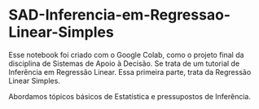 # SAD-Inferencia-em-Regressao-Linear-Simples

Esse notebook foi criado com o Google Colab, como o projeto final da disciplina de Sistemas de Apoio à Decisão.
Se trata de um tutorial de Inferência em Regressão Linear. Essa primeira parte, trata da Regressão Linear Simples.

Abordamos tópicos básicos de Estatística e pressupostos de Inferência.
